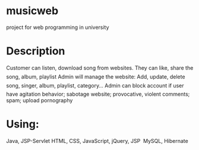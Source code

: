 # musicweb
project for web programming in university

# Description
Customer can listen, download song from websites. They can like, share the song, album, playlist
Admin will manage the website: Add, update, delete song, singer, album, playlist, category…
Admin can block account if user have agitation behavior; sabotage website; provocative, violent comments; spam; upload pornography 

# Using:
Java, JSP-Servlet
HTML, CSS, JavaScript, jQuery, JSP
 MySQL, Hibernate
